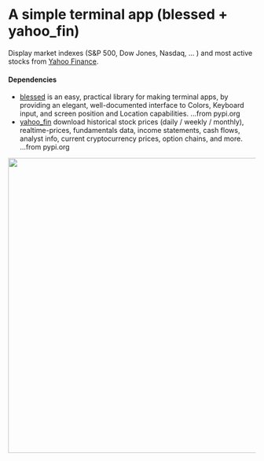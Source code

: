 # A simple terminal app (blessed + yahoo_fin)

Display market indexes (S&P 500, Dow Jones, Nasdaq, ... ) and most active stocks from [Yahoo Finance](https://finance.yahoo.com/most-active).

#### Dependencies

- [blessed](https://github.com/jquast/blessed) is an easy, practical library for making terminal apps, by providing an elegant, well-documented interface to Colors, Keyboard input, and screen position and Location capabilities. ...from pypi.org
- [yahoo_fin](https://github.com/atreadw1492/yahoo_fin) download historical stock prices (daily / weekly / monthly), realtime-prices, fundamentals data, income statements, cash flows, analyst info, current cryptocurrency prices, option chains, and more. ...from pypi.org


<p align="left">
<img src="https://github.com/phyunsj/blessed-terminal-app/blob/master/live_stock_ticker.gif" width="600px"/>
</p>



